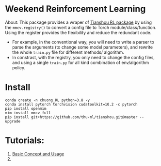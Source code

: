 # Weekend Reinforcement Learning 

About: This package provides a wraper of [Tianshou RL package](https://github.com/thu-ml/tianshou.git) by using the `mmcv.registry()` to convert a config file to Torch module/class/function. Using the register provides the flexibility and reduce the redundant code. 
+ For example, in the conventional way, you will need to write a parser to parse the arguments (to change some model parameters), and rewrite the whole `train.py` file for different methods/ algorithm. 
+ In constrast, with the registry, you only need to change the config files, and using a single `train.py` for all kind combination of env/algorithm policy. 


# Install
```
conda create -n chuong_RL python=3.8 -y
conda install pytorch torchvision cudatoolkit=10.2 -c pytorch
pip install openmim 
mim install mmcv-full
pip install git+https://github.com/thu-ml/tianshou.git@master --upgrade
```

# Tutorials:
1. [Basic Concept and Usage](docs/basic_concepts.md)
2. 